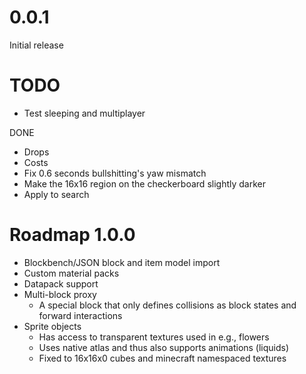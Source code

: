 # 0.0.1

Initial release

# TODO

* Test sleeping and multiplayer

DONE

* Drops
* Costs
* Fix 0.6 seconds bullshitting's yaw mismatch
* Make the 16x16 region on the checkerboard slightly darker
* Apply to search

# Roadmap 1.0.0

* Blockbench/JSON block and item model import
* Custom material packs
* Datapack support
* Multi-block proxy
    * A special block that only defines collisions as block states and forward interactions
* Sprite objects
    * Has access to transparent textures used in e.g., flowers
    * Uses native atlas and thus also supports animations (liquids)
    * Fixed to 16x16x0 cubes and minecraft namespaced textures